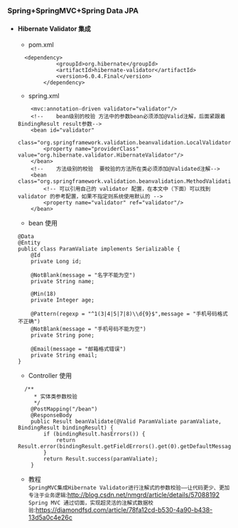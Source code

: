 ### Spring+SpringMVC+Spring Data JPA

- #### Hibernate Validator 集成
    - pom.xml   
    ```
      <dependency>
                <groupId>org.hibernate</groupId>
                <artifactId>hibernate-validator</artifactId>
                <version>6.0.4.Final</version>
            </dependency>
    ```
    - spring.xml
    ```
        <mvc:annotation-driven validator="validator"/>
        <!--    bean级别的校验 方法中的参数bean必须添加@Valid注解，后面紧跟着BindingResult result参数-->
        <bean id="validator"
              class="org.springframework.validation.beanvalidation.LocalValidatorFactoryBean">
            <property name="providerClass" value="org.hibernate.validator.HibernateValidator"/>
        </bean>
        <!--    方法级别的校验  要校验的方法所在类必须添加@Validated注解-->
        <bean class="org.springframework.validation.beanvalidation.MethodValidationPostProcessor">
            <!-- 可以引用自己的 validator 配置，在本文中（下面）可以找到 validator 的参考配置，如果不指定则系统使用默认的 -->
            <property name="validator" ref="validator"/>
        </bean>
    ```
    - bean 使用
    ```
    @Data
    @Entity
    public class ParamValiate implements Serializable {
        @Id
        private Long id;
    
        @NotBlank(message = "名字不能为空")
        private String name;
    
        @Min(18)
        private Integer age;
    
        @Pattern(regexp = "^1(3|4|5|7|8)\\d{9}$",message = "手机号码格式不正确")
        @NotBlank(message = "手机号码不能为空")
        private String pone;
    
        @Email(message = "邮箱格式错误")
        private String email;
    }
    ```
    - Controller 使用
    ```
      /**
         * 实体类参数校验
         */
        @PostMapping("/bean")
        @ResponseBody
        public Result beanValidate(@Valid ParamValiate paramValiate, BindingResult bindingResult) {
            if (bindingResult.hasErrors()) {
                return Result.error(bindingResult.getFieldErrors().get(0).getDefaultMessage().toString());
            }
            return Result.success(paramValiate);
        }
    ```    
    - 教程  
      `SpringMVC集成Hibernate Validator进行注解式的参数校验——让代码更少、更加专注于业务逻辑`:http://blog.csdn.net/nmgrd/article/details/57088192  
      `Spring MVC 通过切面，实现超灵活的注解式数据校验`:https://diamondfsd.com/article/78fa12cd-b530-4a90-b438-13d5a0c4e26c

